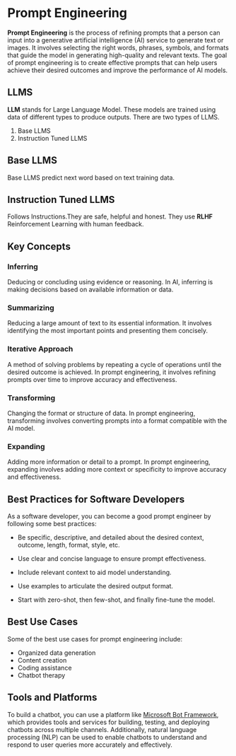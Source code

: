 # Prompt Engineering

**Prompt Engineering** is the process of refining prompts that a person can input into a generative artificial intelligence (AI) service to generate text or images. It involves selecting the right words, phrases, symbols, and formats that guide the model in generating high-quality and relevant texts. The goal of prompt engineering is to create effective prompts that can help users achieve their desired outcomes and improve the performance of AI models.

## LLMS

**LLM** stands for Large Language Model. These models are trained using data of different types to produce
outputs. There are two types of LLMS.

1. Base LLMS
2. Instruction Tuned LLMS

## Base LLMS

Base LLMS predict next word based on text training data.

## Instruction Tuned LLMS

Follows Instructions.They are safe, helpful and honest. They use **RLHF** Reinforcement Learning with human feedback.

## Key Concepts

### Inferring

Deducing or concluding using evidence or reasoning. In AI, inferring is making decisions based on available information or data.

### Summarizing

Reducing a large amount of text to its essential information. It involves identifying the most important points and presenting them concisely.

### Iterative Approach

A method of solving problems by repeating a cycle of operations until the desired outcome is achieved. In prompt engineering, it involves refining prompts over time to improve accuracy and effectiveness.

### Transforming

Changing the format or structure of data. In prompt engineering, transforming involves converting prompts into a format compatible with the AI model.

### Expanding

Adding more information or detail to a prompt. In prompt engineering, expanding involves adding more context or specificity to improve accuracy and effectiveness.

## Best Practices for Software Developers

As a software developer, you can become a good prompt engineer by following some best practices:

- Be specific, descriptive, and detailed about the desired context, outcome, length, format, style, etc.

- Use clear and concise language to ensure prompt effectiveness.

- Include relevant context to aid model understanding.

- Use examples to articulate the desired output format.

- Start with zero-shot, then few-shot, and finally fine-tune the model.

## Best Use Cases

Some of the best use cases for prompt engineering include:

- Organized data generation
- Content creation
- Coding assistance
- Chatbot therapy

## Tools and Platforms

To build a chatbot, you can use a platform like [Microsoft Bot Framework](https://dev.botframework.com/), which provides tools and services for building, testing, and deploying chatbots across multiple channels. Additionally, natural language processing (NLP) can be used to enable chatbots to understand and respond to user queries more accurately and effectively.
